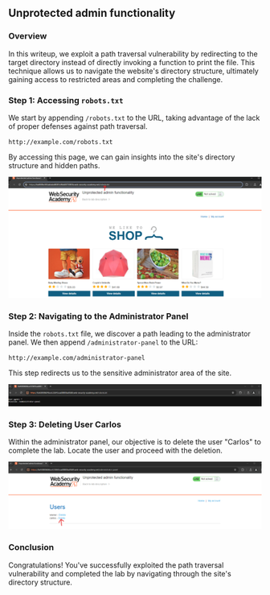 ## Unprotected admin functionality
### Overview
In this writeup, we exploit a path traversal vulnerability by redirecting to the target directory instead of directly invoking a function to print the file. This technique allows us to navigate the website's directory structure, ultimately gaining access to restricted areas and completing the challenge.

### Step 1: Accessing `robots.txt`

We start by appending `/robots.txt` to the URL, taking advantage of the lack of proper defenses against path traversal.

```
http://example.com/robots.txt
```

By accessing this page, we can gain insights into the site's directory structure and hidden paths.

![robots.txt page](images/robotstxt.png)

### Step 2: Navigating to the Administrator Panel

Inside the `robots.txt` file, we discover a path leading to the administrator panel. We then append `/administrator-panel` to the URL:

```
http://example.com/administrator-panel
```

This step redirects us to the sensitive administrator area of the site.

![Administrator Panel](images/insiderobotstxt.png)

### Step 3: Deleting User Carlos

Within the administrator panel, our objective is to delete the user "Carlos" to complete the lab. Locate the user and proceed with the deletion.

![Administrator Panel - Delete Carlos](images/administratorpanel.png)

### Conclusion

Congratulations! You've successfully exploited the path traversal vulnerability and completed the lab by navigating through the site's directory structure.
